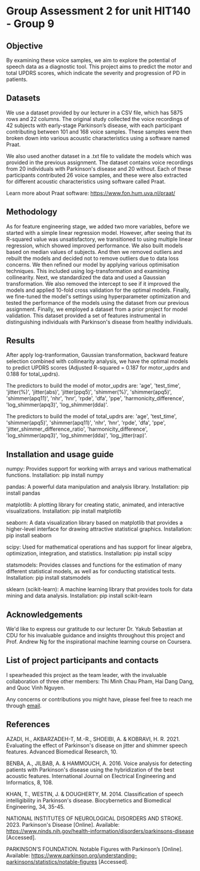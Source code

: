 # Group Assessment 2 for unit HIT140 - Group 9
## Objective
By examining these voice samples, we aim to explore the potential of speech data as a diagnostic tool. This project aims to predict the motor and total UPDRS scores, which indicate the severity and progression of PD in patients.

## Datasets
We use a dataset provided by our lecturer in a CSV file, which has 5875 rows and 22 columns. The original study collected the voice recordings of 42 subjects with early-stage Parkinson’s disease, with each participant contributing between 101 and 168 voice samples. These samples were then broken down into various acoustic characteristics using a software named Praat.

We also used another dataset in a .txt file to validate the models which was provided in the previous assignment. The dataset contains voice recordings from 20 individuals with Parkinson's disease and 20 without. Each of these participants contributed 26 voice samples, and these were also extracted for different acoustic characteristics using software called Praat.

Learn more about Praat software: https://www.fon.hum.uva.nl/praat/

## Methodology
As for feature engineering stage, we added two more variables, before we started with a simple linear regression model. However, after seeing that its R-squared value was unsatisfactory, we transitioned to using multiple linear regression, which showed improved performance. We also built models based on median values of subjects. And then we removed outliers and rebuilt the models and decided not to remove outliers due to data loss concerns.  We then refined our model by applying various optimisation techniques. This included using log-transformation and examining collinearity. Next, we standardized the data and used a Gaussian transformation. We also removed the intercept to see if it improved the models and applied 10-fold cross validation for the optimal models. Finally, we fine-tuned the model's settings using hyperparameter optimization and tested the performance of the models using the dataset from our previous assignment. Finally, we employed a dataset from a prior project for model validation. This dataset provided a set of features instrumental in distinguishing individuals with Parkinson's disease from healthy individuals.

## Results
After apply log-tranformation, Gaussian transformation, backward feature selection combined with collinearity analysis, we have the optimal models to predict UPDRS scores (Adjusted R-squared = 0.187 for motor_updrs and 0.188 for total_updrs).

The predictors to build the model of motor_updrs are: 'age', 'test_time', 'jitter(%)', 'jitter(abs)', 'jitter(ppq5)', 'shimmer(%)', 'shimmer(apq5)', 'shimmer(apq11)', 'nhr', 'hnr', 'rpde', 'dfa', 'ppe', 'harmonicity_difference', 'log_shimmer(apq3)', 'log_shimmer(dda)'.

The predictors to build the model of total_updrs are: 'age', 'test_time', 'shimmer(apq5)', 'shimmer(apq11)', 'nhr', 'hnr', 'rpde', 'dfa', 'ppe', 'jitter_shimmer_difference_ratio', 'harmonicity_difference', 'log_shimmer(apq3)', 'log_shimmer(dda)', 'log_jitter(rap)'.

## Installation and usage guide
numpy: Provides support for working with arrays and various mathematical functions. Installation: pip install numpy

pandas: A powerful data manipulation and analysis library. Installation: pip install pandas

matplotlib: A plotting library for creating static, animated, and interactive visualizations. Installation: pip install matplotlib

seaborn: A data visualization library based on matplotlib that provides a higher-level interface for drawing attractive statistical graphics. Installation: pip install seaborn

scipy: Used for mathematical operations and has support for linear algebra, optimization, integration, and statistics. Installation: pip install scipy

statsmodels: Provides classes and functions for the estimation of many different statistical models, as well as for conducting statistical tests. Installation: pip install statsmodels

sklearn (scikit-learn): A machine learning library that provides tools for data mining and data analysis. Installation: pip install scikit-learn

## Acknowledgements
We'd like to express our gratitude to our lecturer Dr. Yakub Sebastian at CDU for his invaluable guidance and insights throughout this project and Prof. Andrew Ng for the inspirational machine learning course on Coursera.

## List of project participants and contacts
I spearheaded this project as the team leader, with the invaluable collaboration of three other members: Thi Minh Chau Pham, Hai Dang Dang, and Quoc Vinh Nguyen.

Any concerns or contributions you might have, please feel free to reach me through [email](lecongdoo3@gmail.com).

## References
AZADI, H., AKBARZADEH-T, M.-R., SHOEIBI, A. & KOBRAVI, H. R. 2021. Evaluating the effect of Parkinson's disease on jitter and shimmer speech features. Advanced Biomedical Research, 10.

BENBA, A., JILBAB, A. & HAMMOUCH, A. 2016. Voice analysis for detecting patients with Parkinson's disease using the hybridization of the best acoustic features. International Journal on Electrical Engineering and Informatics, 8, 108.

KHAN, T., WESTIN, J. & DOUGHERTY, M. 2014. Classification of speech intelligibility in Parkinson's disease. Biocybernetics and Biomedical Engineering, 34, 35-45.

NATIONAL INSTITUTES OF NEUROLOGICAL DISORDERS AND STROKE. 2023. Parkinson's Disease [Online]. Available: https://www.ninds.nih.gov/health-information/disorders/parkinsons-disease [Accessed].

PARKINSON’S FOUNDATION. Notable Figures with Parkinson’s [Online]. Available: https://www.parkinson.org/understanding-parkinsons/statistics/notable-figures [Accessed].

